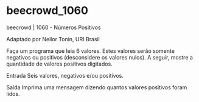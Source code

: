 # beecrowd_1060

beecrowd | 1060 - Números Positivos

Adaptado por Neilor Tonin, URI  Brasil

Faça um programa que leia 6 valores. Estes valores serão somente negativos ou positivos (desconsidere os valores nulos). A seguir, mostre a quantidade de valores positivos digitados.

Entrada
Seis valores, negativos e/ou positivos.

Saída
Imprima uma mensagem dizendo quantos valores positivos foram lidos.